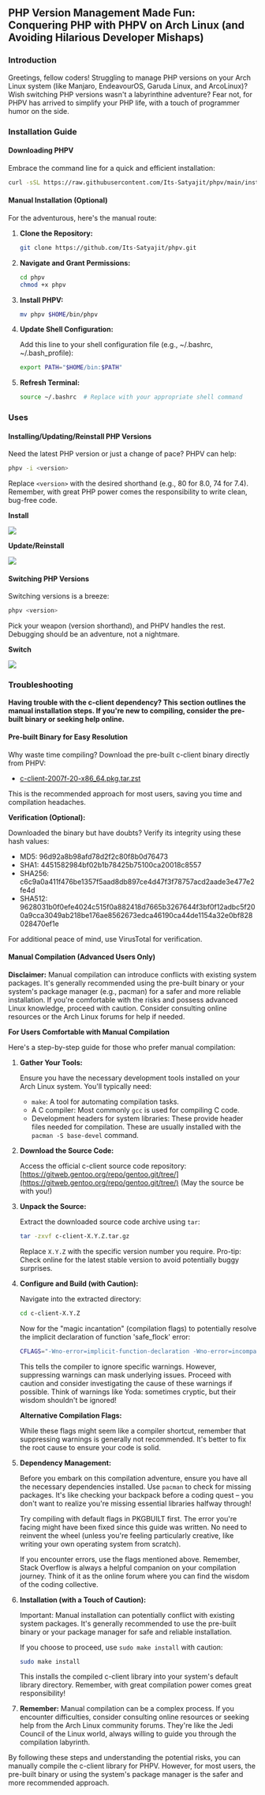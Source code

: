 ## PHP Version Management Made Fun: Conquering PHP with PHPV on Arch Linux (and Avoiding Hilarious Developer Mishaps)

### Introduction

Greetings, fellow coders! Struggling to manage PHP versions on your Arch Linux system (like Manjaro, EndeavourOS, Garuda Linux, and ArcoLinux)? Wish switching PHP versions wasn't a labyrinthine adventure? Fear not, for PHPV has arrived to simplify your PHP life, with a touch of programmer humor on the side.

### Installation Guide

#### Downloading PHPV

Embrace the command line for a quick and efficient installation:

```bash
curl -sSL https://raw.githubusercontent.com/Its-Satyajit/phpv/main/install.sh | bash
```

#### Manual Installation (Optional)

For the adventurous, here's the manual route:

1. **Clone the Repository:**

    ```bash
    git clone https://github.com/Its-Satyajit/phpv.git
    ```

2. **Navigate and Grant Permissions:**

    ```bash
    cd phpv
    chmod +x phpv
    ```

3. **Install PHPV:**

    ```bash
    mv phpv $HOME/bin/phpv
    ```

4. **Update Shell Configuration:**

    Add this line to your shell configuration file (e.g., ~/.bashrc, ~/.bash_profile):

    ```bash
    export PATH="$HOME/bin:$PATH"
    ```

5. **Refresh Terminal:**

    ```bash
    source ~/.bashrc  # Replace with your appropriate shell command
    ```

### Uses

#### Installing/Updating/Reinstall PHP Versions

Need the latest PHP version or just a change of pace? PHPV can help:

```bash
phpv -i <version>
```

Replace `<version>` with the desired shorthand (e.g., 80 for 8.0, 74 for 7.4). Remember, with great PHP power comes the responsibility to write clean, bug-free code.

**Install**

![](assets/20240716_210055_install_10.png)

**Update/Reinstall**

![](assets/20240716_210224_update_10.png)

#### Switching PHP Versions

Switching versions is a breeze:

```bash
phpv <version>
```

Pick your weapon (version shorthand), and PHPV handles the rest. Debugging should be an adventure, not a nightmare.

**Switch**

![](assets/20240716_210340_switch_10.png)

### Troubleshooting

**Having trouble with the c-client dependency? This section outlines the manual installation steps. If you're new to compiling, consider the pre-built binary or seeking help online.**

#### Pre-built Binary for Easy Resolution

Why waste time compiling? Download the pre-built c-client binary directly from PHPV:

-   [c-client-2007f-20-x86_64.pkg.tar.zst](https://github.com/Its-Satyajit/phpv/blob/main/c-client/c-client-2007f-20-x86_64.pkg.tar.zsthttps:/)

This is the recommended approach for most users, saving you time and compilation headaches.

**Verification (Optional):**

Downloaded the binary but have doubts? Verify its integrity using these hash values:

-   MD5: 96d92a8b98afd78d2f2c80f8b0d76473
-   SHA1: 4451582984bf02b1b78425b75100ca20018c8557
-   SHA256: c6c9a0a411f476be1357f5aad8db897ce4d47f3f78757acd2aade3e477e2fe4d
-   SHA512: 9628031b0f0efe4024c515f0a882418d7665b3267644f3bf0f12adbc5f200a9cca3049ab218be176ae8562673edca46190ca44de1154a32e0bf828028470ef1e

For additional peace of mind, use VirusTotal for verification.

#### Manual Compilation (Advanced Users Only)

**Disclaimer:** Manual compilation can introduce conflicts with existing system packages. It's generally recommended using the pre-built binary or your system's package manager (e.g., pacman) for a safer and more reliable installation. If you're comfortable with the risks and possess advanced Linux knowledge, proceed with caution. Consider consulting online resources or the Arch Linux forums for help if needed.

**For Users Comfortable with Manual Compilation**

Here's a step-by-step guide for those who prefer manual compilation:

1. **Gather Your Tools:**

    Ensure you have the necessary development tools installed on your Arch Linux system. You'll typically need:

    - `make`: A tool for automating compilation tasks.
    - A C compiler: Most commonly `gcc` is used for compiling C code.
    - Development headers for system libraries: These provide header files needed for compilation. These are usually installed with the `pacman -S base-devel` command.

2. **Download the Source Code:**

    Access the official c-client source code repository: [https://gitweb.gentoo.org/repo/gentoo.git/tree/](https://gitweb.gentoo.org/repo/gentoo.git/tree/) (May the source be with you!)

3. **Unpack the Source:**

    Extract the downloaded source code archive using `tar`:

    ```bash
    tar -zxvf c-client-X.Y.Z.tar.gz
    ```

    Replace `X.Y.Z` with the specific version number you require. Pro-tip: Check online for the latest stable version to avoid potentially buggy surprises.

4. **Configure and Build (with Caution):**

    Navigate into the extracted directory:

    ```bash
    cd c-client-X.Y.Z
    ```

    Now for the "magic incantation" (compilation flags) to potentially resolve the implicit declaration of function 'safe_flock' error:

    ```bash
    CFLAGS="-Wno-error=implicit-function-declaration -Wno-error=incompatible-pointer-types" ./configure
    ```

    This tells the compiler to ignore specific warnings. However, suppressing warnings can mask underlying issues. Proceed with caution and consider investigating the cause of these warnings if possible. Think of warnings like Yoda: sometimes cryptic, but their wisdom shouldn't be ignored!

    **Alternative Compilation Flags:**

    While these flags might seem like a compiler shortcut, remember that suppressing warnings is generally not recommended. It's better to fix the root cause to ensure your code is solid.

5. **Dependency Management:**

    Before you embark on this compilation adventure, ensure you have all the necessary dependencies installed. Use `pacman` to check for missing packages. It's like checking your backpack before a coding quest – you don't want to realize you're missing essential libraries halfway through!

    Try compiling with default flags in PKGBUILT first. The error you're facing might have been fixed since this guide was written. No need to reinvent the wheel (unless you're feeling particularly creative, like writing your own operating system from scratch).

    If you encounter errors, use the flags mentioned above. Remember, Stack Overflow is always a helpful companion on your compilation journey. Think of it as the online forum where you can find the wisdom of the coding collective.

6. **Installation (with a Touch of Caution):**

    Important: Manual installation can potentially conflict with existing system packages. It's generally recommended to use the pre-built binary or your package manager for safe and reliable installation.

    If you choose to proceed, use `sudo make install` with caution:

    ```bash
    sudo make install
    ```

    This installs the compiled c-client library into your system's default library directory. Remember, with great compilation power comes great responsibility!

7. **Remember:** Manual compilation can be a complex process. If you encounter difficulties, consider consulting online resources or seeking help from the Arch Linux community forums. They're like the Jedi Council of the Linux world, always willing to guide you through the compilation labyrinth.

By following these steps and understanding the potential risks, you can manually compile the c-client library for PHPV. However, for most users, the pre-built binary or using the system's package manager is the safer and more recommended approach.
